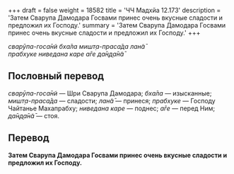 +++
draft = false
weight = 18582
title = 'ЧЧ Мадхйа 12.173'
description = 'Затем Сварупа Дамодара Госвами принес очень вкусные сладости и предложил их Господу.'
summary = 'Затем Сварупа Дамодара Госвами принес очень вкусные сладости и предложил их Господу.'
+++

_сварӯпа-госа̄н̃и бха̄ла мишт̣а-праса̄да лан̃а̄  
прабхуке ниведана каре а̄ге да̄н̣д̣а̄н̃а̄_

## Пословный перевод

_сварӯпа_\-_госа̄н̃и_ — Шри Сварупа Дамодара; _бха̄ла_ — изысканные; _мишт̣а_\-_праса̄да_ — сладости; _лан̃а̄_ — принеся; _прабхуке_ — Господу Чайтанье Махапрабху; _ниведана_ _каре_ — поднес; _а̄ге_ — перед Ним; _да̄н̣д̣а̄н̃а̄_ — стоя.

## Перевод

**Затем Сварупа Дамодара Госвами принес очень вкусные сладости и предложил их Господу.**
